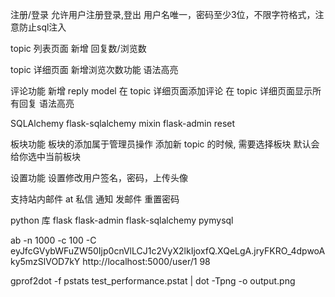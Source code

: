 注册/登录
    允许用户注册登录,登出
    用户名唯一，密码至少3位，不限字符格式，注意防止sql注入

topic 列表页面
    新增 回复数/浏览数


topic 详细页面
    新增浏览次数功能
    语法高亮


评论功能
    新增 reply model
    在 topic 详细页面添加评论
    在 topic 详细页面显示所有回复
    语法高亮

SQLAlchemy
    flask-sqlalchemy
    mixin
    flask-admin
    reset


板块功能
    板块的添加属于管理员操作
    添加新 topic 的时候, 需要选择板块
    默认会给你选中当前板块

设置功能
设置修改用户签名，密码，上传头像

支持站内邮件
at 私信 通知 发邮件 重置密码

python 库
    flask
    flask-admin
    flask-sqlalchemy
    pymysql


ab -n 1000 -c 100 -C eyJfcGVybWFuZW50Ijp0cnVlLCJ1c2VyX2lkIjoxfQ.XQeLgA.jryFKRO_4dpwoAky5mzSlVOD7kY http://localhost:5000/user/1  98

gprof2dot -f pstats test_performance.pstat | dot -Tpng -o output.png